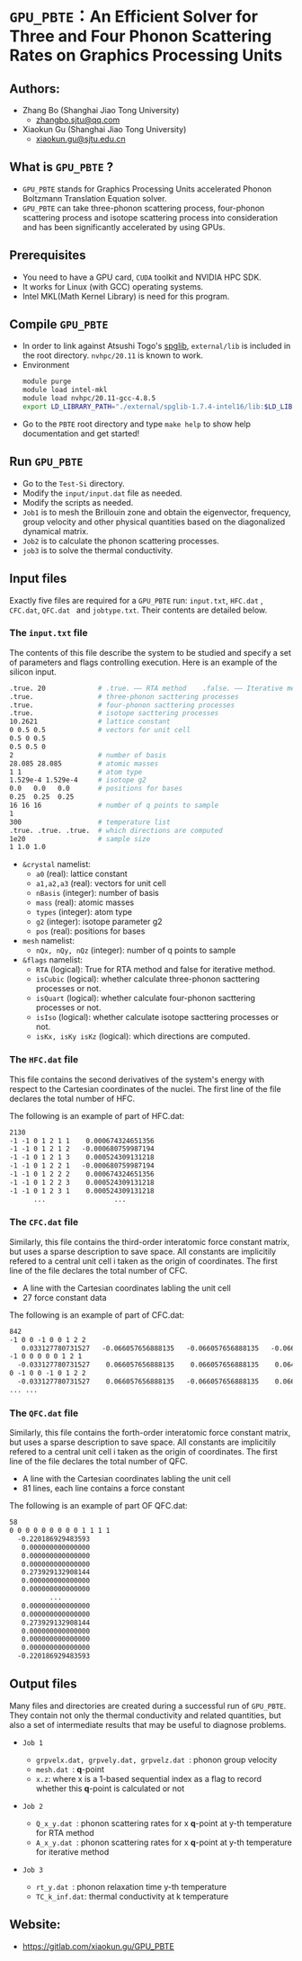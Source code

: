 # `GPU_PBTE`：An Efficient Solver for Three and Four Phonon Scattering Rates on Graphics Processing Units

## Authors:

* Zhang Bo (Shanghai Jiao Tong University)
  * zhangbo.sjtu@qq.com
* Xiaokun Gu (Shanghai Jiao Tong University)
  * xiaokun.gu@sjtu.edu.cn

## What is `GPU_PBTE` ?

* `GPU_PBTE` stands for Graphics Processing Units accelerated Phonon Boltzmann Translation Equation solver.
* `GPU_PBTE` can take three-phonon scattering process, four-phonon scattering process and isotope scattering process into consideration and has been significantly accelerated by using GPUs. 
   
## Prerequisites

* You need to have a GPU card, `CUDA` toolkit and NVIDIA HPC SDK.
* It works for Linux (with GCC) operating systems. 
* Intel MKL(Math Kernel Library) is need for this program.

## Compile `GPU_PBTE`

* In order to link against Atsushi Togo's [spglib](http://spglib.sourceforge.net/), `external/lib` is included in the root directory.
`nvhpc/20.11` is known to work.
* Environment
  ```bash
  module purge
  module load intel-mkl
  module load nvhpc/20.11-gcc-4.8.5 
  export LD_LIBRARY_PATH="./external/spglib-1.7.4-intel16/lib:$LD_LIBRARY_PATH"
  ```
* Go to the `PBTE` root directory and type `make help` to show help documentation and get started!

## Run `GPU_PBTE`

* Go to the `Test-Si` directory.
* Modify the `input/input.dat` file as needed.
* Modify the scripts as needed. 
* `Job1` is to mesh the Brillouin zone and obtain the eigenvector, frequency, group velocity and other physical quantities based on the diagonalized dynamical matrix.
* `Job2` is to calculate the phonon scattering processes.
* `job3` is to solve the thermal conductivity.

## Input files

Exactly five files are required for a `GPU_PBTE` run: `input.txt`, `HFC.dat` , `CFC.dat`,  `QFC.dat ` and `jobtype.txt`. Their contents are detailed below.

### The `input.txt` file

The contents of this file describe the system to be studied and specify a set of parameters and flags controlling execution. Here is an example of the silicon input.

```bash
.true. 20             # .true. —— RTA method    .false. —— Iterative method
.true.                # three-phonon sacttering processes
.true.                # four-phonon sacttering processes
.true.                # isotope sacttering processes
10.2621               # lattice constant
0 0.5 0.5             # vectors for unit cell
0.5 0 0.5
0.5 0.5 0
2                     # number of basis
28.085 28.085         # atomic masses
1 1                   # atom type
1.529e-4 1.529e-4     # isotope g2
0.0   0.0   0.0       # positions for bases
0.25  0.25  0.25
16 16 16              # number of q points to sample
1
300                   # temperature list
.true. .true. .true.  # which directions are computed
1e20                  # sample size
1 1.0 1.0
```

- `&crystal` namelist:
    - `a0` (real): lattice constant
    - `a1,a2,a3` (real): vectors for unit cell
    - `nBasis` (integer): number of basis
    - `mass` (real): atomic masses
    - `types` (integer): atom type
    - `g2` (integer): isotope parameter g2
    - `pos` (real): positions for bases
- `mesh` namelist:
    - `nQx, nQy, nQz` (integer): number of q points to sample
- `&flags` namelist:
    - `RTA` (logical): True for RTA method and false for iterative method.
    - `isCubic` (logical): whether calculate three-phonon sacttering processes or not.
    - `isQuart` (logical): whether calculate four-phonon sacttering processes or not.
    - `isIso` (logical): whether calculate isotope sacttering processes or not.
    - `isKx, isKy isKz` (logical): which directions are computed.

### The `HFC.dat` file

This file contains the second derivatives of the system's energy with respect to the Cartesian coordinates of the nuclei. The first line of the file declares the total number of HFC.

The following is an example of part of HFC.dat:

```txt 
2130
-1 -1 0 1 2 1 1    0.000674324651356
-1 -1 0 1 2 1 2   -0.000680759987194
-1 -1 0 1 2 1 3    0.000524309131218
-1 -1 0 1 2 2 1   -0.000680759987194
-1 -1 0 1 2 2 2    0.000674324651356
-1 -1 0 1 2 2 3    0.000524309131218
-1 -1 0 1 2 3 1    0.000524309131218
      ...                 ...
```

### The `CFC.dat` file

Similarly, this file contains the third-order interatomic force constant matrix, but uses a sparse description to save space. All constants are implicitily refered to a central unit cell i taken as the origin of coordinates. The first line of the file declares the total number of CFC.

- A line with the Cartesian coordinates labling the unit cell
- 27 force constant data

The following is an example of part of CFC.dat:

```txt
842
-1 0 0 -1 0 0 1 2 2
   0.033127780731527   -0.066057656888135   -0.066057656888135   -0.066057656888135    0.064979717826671    0.090454846582396   -0.066057656888135    0.090454846582396    0.064979717826671   -0.064979717826671    0.066057656888135    0.090454846582396    0.066057656888135   -0.033127780731527   -0.066057656888135    0.090454846582396   -0.066057656888135   -0.064979717826671   -0.064979717826671    0.090454846582396    0.066057656888135    0.090454846582396   -0.064979717826671   -0.066057656888135    0.066057656888135   -0.066057656888135   -0.033127780731527 
-1 0 0 0 0 0 1 2 1
  -0.033127780731527    0.066057656888135    0.066057656888135    0.064979717826671   -0.066057656888135   -0.090454846582396    0.064979717826671   -0.090454846582396   -0.066057656888135    0.066057656888135   -0.064979717826671   -0.090454846582396   -0.066057656888135    0.033127780731527    0.066057656888135   -0.090454846582396    0.064979717826671    0.066057656888135    0.066057656888135   -0.090454846582396   -0.064979717826671   -0.090454846582396    0.066057656888135    0.064979717826671   -0.066057656888135    0.066057656888135    0.033127780731527 
0 -1 0 0 -1 0 1 2 2
  -0.033127780731527    0.066057656888135   -0.066057656888135    0.066057656888135   -0.064979717826671    0.090454846582396   -0.066057656888135    0.090454846582396   -0.064979717826671    0.064979717826671   -0.066057656888135    0.090454846582396   -0.066057656888135    0.033127780731527   -0.066057656888135    0.090454846582396   -0.066057656888135    0.064979717826671   -0.064979717826671    0.090454846582396   -0.066057656888135    0.090454846582396   -0.064979717826671    0.066057656888135   -0.066057656888135    0.066057656888135   -0.033127780731527 
... ... 
```

### The `QFC.dat` file

Similarly, this file contains the forth-order interatomic force constant matrix, but uses a sparse description to save space. All constants are implicitily refered to a central unit cell i taken as the origin of coordinates. The first line of the file declares the total number of QFC.

- A line with the Cartesian coordinates labling the unit cell
- 81 lines, each line contains a force constant

The following is an example of part OF QFC.dat:

```txt
58
0 0 0 0 0 0 0 0 0 1 1 1 1
  -0.220186929483593
   0.000000000000000
   0.000000000000000
   0.000000000000000
   0.273929132908144
   0.000000000000000
   0.000000000000000
          ...
   0.000000000000000
   0.000000000000000
   0.273929132908144
   0.000000000000000
   0.000000000000000
   0.000000000000000
  -0.220186929483593
```

## Output files

Many files and directories are created during a successful run of `GPU_PBTE`. They contain not only the thermal conductivity and related quantities, but also a set of intermediate results that may be useful to diagnose problems.

* `Job 1`
  - `grpvelx.dat, grpvely.dat, grpvelz.dat `: phonon group velocity
  - `mesh.dat `: __q__-point
  - `x.z`: where x is a 1-based sequential index as a flag to record whether this __q__-point is calculated or not

* `Job 2`
  - `Q_x_y.dat `: phonon scattering rates for x __q__-point at y-th temperature for RTA method
  - `A_x_y.dat `: phonon scattering rates for x __q__-point at y-th temperature for iterative method

* `Job 3`
  - `rt_y.dat `: phonon relaxation time y-th temperature
  - `TC_k_inf.dat`: thermal conductivity at k temperature

## Website:

* https://gitlab.com/xiaokun.gu/GPU_PBTE